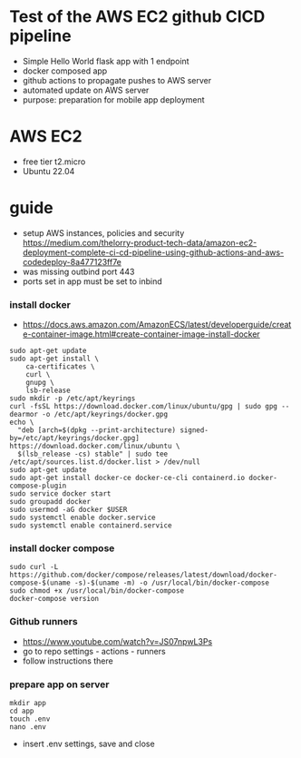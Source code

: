 # Test of the AWS EC2 github CICD pipeline
- Simple Hello World flask app with 1 endpoint
- docker composed app
- github actions to propagate pushes to AWS server
- automated update on AWS server
- purpose: preparation for mobile app deployment

# AWS EC2 
- free tier t2.micro 
- Ubuntu 22.04

# guide
- setup AWS instances, policies and security https://medium.com/thelorry-product-tech-data/amazon-ec2-deployment-complete-ci-cd-pipeline-using-github-actions-and-aws-codedeploy-8a477123ff7e
- was missing outbind port 443
- ports set in app must be set to inbind 

### install docker
- https://docs.aws.amazon.com/AmazonECS/latest/developerguide/create-container-image.html#create-container-image-install-docker

```
sudo apt-get update
sudo apt-get install \
    ca-certificates \
    curl \
    gnupg \
    lsb-release
sudo mkdir -p /etc/apt/keyrings
curl -fsSL https://download.docker.com/linux/ubuntu/gpg | sudo gpg --dearmor -o /etc/apt/keyrings/docker.gpg
echo \
  "deb [arch=$(dpkg --print-architecture) signed-by=/etc/apt/keyrings/docker.gpg] https://download.docker.com/linux/ubuntu \
  $(lsb_release -cs) stable" | sudo tee /etc/apt/sources.list.d/docker.list > /dev/null
sudo apt-get update
sudo apt-get install docker-ce docker-ce-cli containerd.io docker-compose-plugin
sudo service docker start
sudo groupadd docker
sudo usermod -aG docker $USER
sudo systemctl enable docker.service
sudo systemctl enable containerd.service
```

### install docker compose

    sudo curl -L https://github.com/docker/compose/releases/latest/download/docker-compose-$(uname -s)-$(uname -m) -o /usr/local/bin/docker-compose
    sudo chmod +x /usr/local/bin/docker-compose
    docker-compose version


### Github runners
- https://www.youtube.com/watch?v=JS07npwL3Ps
- go to repo settings - actions - runners
- follow instructions there

### prepare app on server
```
mkdir app
cd app
touch .env
nano .env
```
- insert .env settings, save and close
